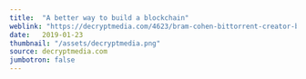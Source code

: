 ```yaml
---
title:  "A better way to build a blockchain"
weblink: "https://decryptmedia.com/4623/bram-cohen-bittorrent-creator-breaks-ground-on-better-bitcoin"
date:   2019-01-23
thumbnail: "/assets/decryptmedia.png"
source: decryptmedia.com
jumbotron: false
---
```

